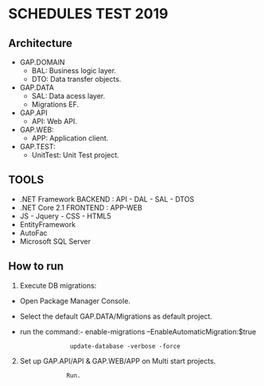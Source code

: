 # SCHEDULES TEST 2019

## Architecture

- GAP.DOMAIN
	- BAL: Business logic layer.
	- DTO: Data transfer objects.
- GAP.DATA 
	- SAL: Data acess layer.
	- Migrations EF.
- GAP.API
	- API: Web API.
- GAP.WEB: 
	- APP: Application client.
- GAP.TEST: 
	- UnitTest: Unit Test project.	

## TOOLS

- .NET Framework BACKEND : API - DAL - SAL - DTOS
- .NET Core 2.1 FRONTEND : APP-WEB 
- JS - Jquery - CSS - HTML5
- EntityFramework
- AutoFac
- Microsoft SQL Server

## How to run

1. Execute DB migrations:
- Open Package Manager Console.
- Select the default GAP.DATA/Migrations as default project.
- run the command:-
					enable-migrations –EnableAutomaticMigration:$true
					
					update-database -verbose -force

2. Set up GAP.API/API & GAP.WEB/APP on Multi start projects.

					Run.

